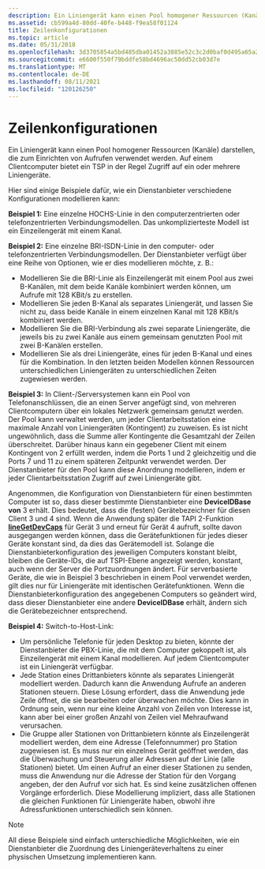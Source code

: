 ```yaml
---
description: Ein Liniengerät kann einen Pool homogener Ressourcen (Kanäle) darstellen, die zum Einrichten von Aufrufen verwendet werden. Auf einem Clientcomputer bietet ein TSP in der Regel Zugriff auf ein oder mehrere Liniengeräte.
ms.assetid: cb599a4d-80dd-40fe-b448-f9ea58f01124
title: Zeilenkonfigurationen
ms.topic: article
ms.date: 05/31/2018
ms.openlocfilehash: 3d3705854a5bd485dba01452a3885e52c3c2d0baf0d495a65a2db24d75894eeb
ms.sourcegitcommit: e6600f550f79bddfe58bd4696ac50dd52cb03d7e
ms.translationtype: MT
ms.contentlocale: de-DE
ms.lasthandoff: 08/11/2021
ms.locfileid: "120126250"
---
```

# <a name="line-configurations"></a>Zeilenkonfigurationen

Ein Liniengerät kann einen Pool homogener Ressourcen (Kanäle) darstellen, die zum Einrichten von Aufrufen verwendet werden. Auf einem Clientcomputer bietet ein TSP in der Regel Zugriff auf ein oder mehrere Liniengeräte.

Hier sind einige Beispiele dafür, wie ein Dienstanbieter verschiedene Konfigurationen modellieren kann:

**Beispiel 1:** Eine einzelne HOCHS-Linie in den computerzentrierten oder telefonzentrierten Verbindungsmodellen. Das unkomplizierteste Modell ist ein Einzeilengerät mit einem Kanal.

**Beispiel 2:** Eine einzelne BRI-ISDN-Linie in den computer- oder telefonzentrierten Verbindungsmodellen. Der Dienstanbieter verfügt über eine Reihe von Optionen, wie er dies modellieren möchte, z. B.:

-   Modellieren Sie die BRI-Linie als Einzeilengerät mit einem Pool aus zwei B-Kanälen, mit dem beide Kanäle kombiniert werden können, um Aufrufe mit 128 KBit/s zu erstellen.
-   Modellieren Sie jeden B-Kanal als separates Liniengerät, und lassen Sie nicht zu, dass beide Kanäle in einem einzelnen Kanal mit 128 KBit/s kombiniert werden.
-   Modellieren Sie die BRI-Verbindung als zwei separate Liniengeräte, die jeweils bis zu zwei Kanäle aus einem gemeinsam genutzten Pool mit zwei B-Kanälen erstellen.
-   Modellieren Sie als drei Liniengeräte, eines für jeden B-Kanal und eines für die Kombination. In den letzten beiden Modellen können Ressourcen unterschiedlichen Liniengeräten zu unterschiedlichen Zeiten zugewiesen werden.

**Beispiel 3:** In Client-/Serversystemen kann ein Pool von Telefonanschlüssen, die an einen Server angefügt sind, von mehreren Clientcomputern über ein lokales Netzwerk gemeinsam genutzt werden. Der Pool kann verwaltet werden, um jeder Clientarbeitsstation eine maximale Anzahl von Liniengeräten (Kontingent) zu zuweisen. Es ist nicht ungewöhnlich, dass die Summe aller Kontingente die Gesamtzahl der Zeilen überschreitet. Darüber hinaus kann ein gegebener Client mit einem Kontingent von 2 erfüllt werden, indem die Ports 1 und 2 gleichzeitig und die Ports 7 und 11 zu einem späteren Zeitpunkt verwendet werden. Der Dienstanbieter für den Pool kann diese Anordnung modellieren, indem er jeder Clientarbeitsstation Zugriff auf zwei Liniengeräte gibt.

Angenommen, die Konfiguration von Dienstanbietern für einen bestimmten Computer ist so, dass dieser bestimmte Dienstanbieter eine **DeviceIDBase von** 3 erhält. Dies bedeutet, dass die (festen) Gerätebezeichner für diesen Client 3 und 4 sind. Wenn die Anwendung später die TAPI 2-Funktion [**lineGetDevCaps**](/windows/win32/api/tapi/nf-tapi-linegetdevcaps) für Gerät 3 und erneut für Gerät 4 aufruft, sollte davon ausgegangen werden können, dass die Gerätefunktionen für jedes dieser Geräte konstant sind, da dies das Gerätemodell ist. Solange die Dienstanbieterkonfiguration des jeweiligen Computers konstant bleibt, bleiben die Geräte-IDs, die auf TSPI-Ebene angezeigt werden, konstant, auch wenn der Server die Portzuordnungen ändert. Für serverbasierte Geräte, die wie in Beispiel 3 beschrieben in einem Pool verwendet werden, gilt dies nur für Liniengeräte mit identischen Gerätefunktionen. Wenn die Dienstanbieterkonfiguration des angegebenen Computers so geändert wird, dass dieser Dienstanbieter eine andere **DeviceIDBase** erhält, ändern sich die Gerätebezeichner entsprechend.

**Beispiel 4:** Switch-to-Host-Link:

-   Um persönliche Telefonie für jeden Desktop zu bieten, könnte der Dienstanbieter die PBX-Linie, die mit dem Computer gekoppelt ist, als Einzeilengerät mit einem Kanal modellieren. Auf jedem Clientcomputer ist ein Liniengerät verfügbar.
-   Jede Station eines Drittanbieters könnte als separates Liniengerät modelliert werden. Dadurch kann die Anwendung Aufrufe an anderen Stationen steuern. Diese Lösung erfordert, dass die Anwendung jede Zeile öffnet, die sie bearbeiten oder überwachen möchte. Dies kann in Ordnung sein, wenn nur eine kleine Anzahl von Zeilen von Interesse ist, kann aber bei einer großen Anzahl von Zeilen viel Mehraufwand verursachen.
-   Die Gruppe aller Stationen von Drittanbietern könnte als Einzeilengerät modelliert werden, dem eine Adresse (Telefonnummer) pro Station zugewiesen ist. Es muss nur ein einzelnes Gerät geöffnet werden, das die Überwachung und Steuerung aller Adressen auf der Linie (alle Stationen) bietet. Um einen Aufruf an einer dieser Stationen zu senden, muss die Anwendung nur die Adresse der Station für den Vorgang angeben, der den Aufruf vor sich hat. Es sind keine zusätzlichen offenen Vorgänge erforderlich. Diese Modellierung impliziert, dass alle Stationen die gleichen Funktionen für Liniengeräte haben, obwohl ihre Adressfunktionen unterschiedlich sein können.

> [!Note]  
> All diese Beispiele sind einfach unterschiedliche Möglichkeiten, wie ein Dienstanbieter die Zuordnung des Liniengeräteverhaltens zu einer physischen Umsetzung implementieren kann.

 

 

 
